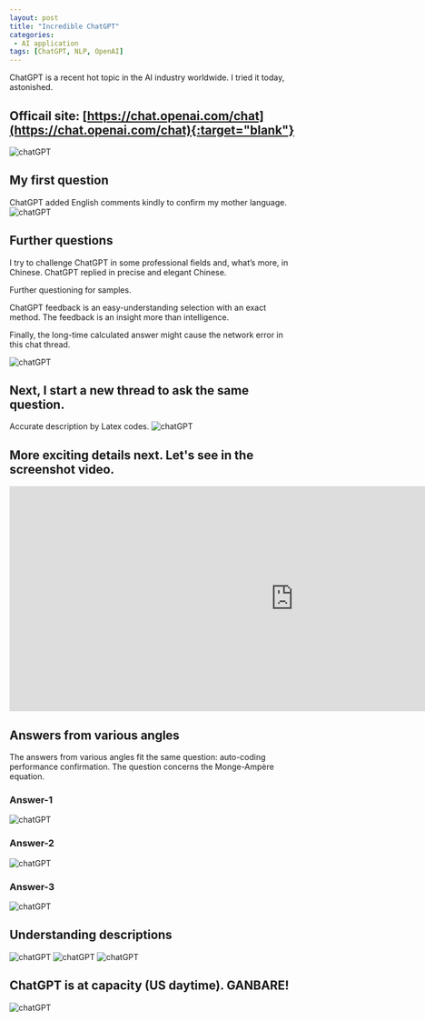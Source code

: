 ```yaml
---
layout: post
title: "Incredible ChatGPT"
categories:
 - AI application
tags: [ChatGPT, NLP, OpenAI]
---
```


ChatGPT is a recent hot topic in the AI industry worldwide. I tried it today, astonished.

<!--more-->

## Officail site: [https://chat.openai.com/chat](https://chat.openai.com/chat){:target="blank"}
![chatGPT](/assets/images/20221214_chatGPT_1.png)

## My first question
ChatGPT added English comments kindly to confirm my mother language. 
![chatGPT](/assets/images/20221214_chatGPT_2.png)

## Further questions
I try to challenge ChatGPT in some professional fields and, what’s more, in Chinese. ChatGPT replied in precise and elegant Chinese.

Further questioning for samples. 

ChatGPT feedback is an easy-understanding selection with an exact method.
The feedback is an insight more than intelligence.

Finally, the long-time calculated answer might cause the network error in this chat thread.

![chatGPT](/assets/images/20221214_chatGPT_3.png)

## Next, I start a new thread to ask the same question.
Accurate description by Latex codes.
![chatGPT](/assets/images/20221214_chatGPT_4.png)

## More exciting details next. Let's see in the screenshot video.
<iframe width="1000" height="396" src="https://www.youtube.com/embed/VgYQzib0A_8" title="My first trail of ChatGPT" frameborder="0" allow="accelerometer; autoplay; clipboard-write; encrypted-media; gyroscope; picture-in-picture" allowfullscreen></iframe>

## Answers from various angles
The answers from various angles fit the same question: auto-coding performance confirmation. The question concerns the Monge-Ampère equation.

### Answer-1
![chatGPT](/assets/images/20221214_chatGPT_5.png)

### Answer-2
![chatGPT](/assets/images/20221214_chatGPT_6.png)

### Answer-3
![chatGPT](/assets/images/20221214_chatGPT_7.png)

## Understanding descriptions
![chatGPT](/assets/images/20221214_chatGPT_8.png)
![chatGPT](/assets/images/20221214_chatGPT_81.png)
![chatGPT](/assets/images/20221214_chatGPT_82.png)

## ChatGPT is at capacity (US daytime). GANBARE!
![chatGPT](/assets/images/20221214_chatGPT_9.png)

